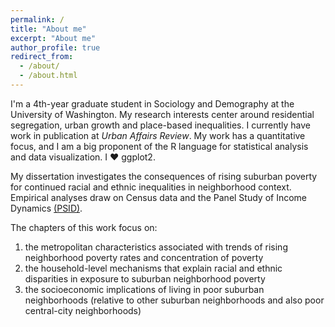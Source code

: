 ```yaml
---
permalink: /
title: "About me"
excerpt: "About me"
author_profile: true
redirect_from: 
  - /about/
  - /about.html
---
```


I'm a 4th-year graduate student in Sociology and Demography at the University of Washington. My research interests center around residential segregation, urban growth and place-based inequalities. I currently have work in publication at _Urban Affairs Review_. My work has a quantitative focus, and I am a big proponent of the R language for statistical analysis and data visualization. I ❤ ggplot2.

My dissertation investigates the consequences of rising suburban poverty for continued racial and ethnic inequalities in neighborhood context. Empirical analyses draw on Census data and the Panel Study of Income Dynamics [(PSID)](http://psid.org). 

The chapters of this work focus on:
  1. the metropolitan characteristics associated with trends of rising neighborhood poverty rates and concentration of poverty
  2. the household-level mechanisms that explain racial and ethnic disparities in exposure to suburban neighborhood poverty 
  3. the socioeconomic implications of living in poor suburban neighborhoods (relative to other suburban neighborhoods and also poor central-city neighborhoods)

